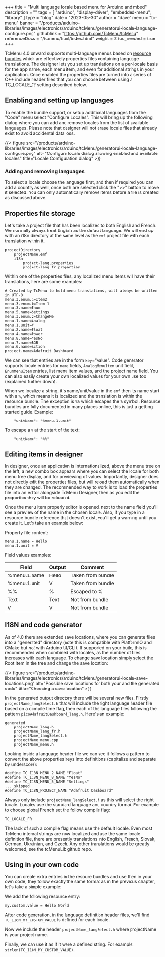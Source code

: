 +++
title = "Multi language locale based menu for Arduino and mbed"
description = ""
tags = [ "arduino", "display-driver", "embedded-menu", "library" ]
type = "blog"
date = "2023-05-30"
author =  "dave"
menu = "tc-menu"
banner = "/products/arduino-libraries/images/electronics/arduino/tcMenu/generatorui-locale-language-configure.png"
githublink = "https://github.com/TcMenu/tcMenu"
referenceDocs = "/tcmenu/html/index.html"
weight = 2
toc_needed = true
+++

TcMenu 4.0 onward supports multi-language menus based on [resource bundles](https://www.baeldung.com/java-resourcebundle) which are effectively properties files containing language translations. The designer lets you set up translations on a per-locale basis for the app name, each menu item, and even for additional strings in your application. Once enabled the properties files are turned into a series of C++ include header files that you can choose between using a TC_LOCALE_?? setting described below.

## Enabling and setting up languages

To enable the bundle support, or setup additional languages from the "Code" menu select "Configure Locales". This will bring up the following dialog where you can add and remove locales from the list of available languages. Please note that designer will not erase locale files that already exist to avoid accidental data loss.

{{< figure src="/products/arduino-libraries/images/electronics/arduino/tcMenu/generatorui-locale-language-configure.png" alt="Configure locale dialog showing enabled and available locales" title="Locale Configuration dialog" >}}

### Adding and removing languages

To select a locale choose the language first, and then if required you can add a country as well, once both are selected click the ">>" button to move it selected. You can only automatically remove items before a file is created as discussed above.

## Properties file storage

Let's take a project file that has been localized to both English and French. We normally always treat English as the default language. We will end up with an i18n directory at the same level as the `emf` project file with each translation within it.

    projectDirectory
        projectName.emf
        i18n
            project-lang.properties
            project-lang_fr.properties

Within one of the properties files, any localized menu items will have their translations, here are some examples:

    # Created by TcMenu to hold menu translations, will always be written in UTF-8
    menu.3.enum.1=Item2
    menu.3.enum.0=Item 1
    menu.3.name=Enum
    menu.5.name=Settings
    menu.3.enum.2=ChangeMe
    menu.1.name=Analog
    menu.1.unit=V
    menu.2.name=Float
    menu.4.name=Power
    menu.8.name=YesNo
    menu.7.name=RGB
    menu.6.name=Action
    project.name=Adafruit Dashboard

We can see that entries are in the form `key`="value". Code generator supports locale entries for `name` fields, `AnalogMenuItem` unit field, `EnumMenuItem` entries, list menu item values, and the project name field. You can also easily create your own localized values for your own use too (explained further down).

When we localize a string, it's name/unit/value in the `emf` then its name start with a `%`, which means it is localized and the translation is within the resource bundle. The exception is `%%` which escapes the `%` symbol. Resource bundles are fully documented in many places online, this is just a getting started guide. Example:   

        "unitName": "%menu.1.unit"

To escape a `%` at the start of the text:

        "unitName": "%%"

## Editing items in designer

In designer, once an application is internationalized, above the menu tree on the left, a new combo box appears where you can select the locale for both menu tree display, and for previewing of values. Importantly, designer does not directly edit the properties files, but will reload them automatically when they are changed. The recommended way to work is to load the properties file into an editor alongside TcMenu Designer, then as you edit the properties they will be reloaded.

Once the menu item properly editor is opened, next to the name field you'll see a preview of the name in the chosen locale. Also, if you type in a resource bundle reference that doesn't exist, you'll get a warning until you create it. Let's take an example below:

Property file content:

    menu.1.name = Hello
    menu.1.unit = V

Field values examples:

 | Field        | Output | Comment           |
 |--------------|--------|-------------------|
 | %menu.1.name | Hello  | Taken from bundle |
 | %menu.1.unit | V      | Taken from bundle |
 | %%           | %      | Escaped to %      |
 | Text         | Text   | Not from bundle   |
 | V            | V      | Not from bundle   |

## I18N and code generator

As of 4.0 there are extended save locations, where you can generate files into a "generated" directory (note this is compatible with PlatformIO and CMake but _not_ with Arduino UI/CLI). If supported on your build, this is recommended when combined with locales, as the number of files increases with each language. To change save location simply select the Root item in the tree and change the save location:

{{< figure src="/products/arduino-libraries/images/electronics/arduino/tcMenu/generatorui-locale-save-locations.png" alt="Possible save locations for both your and the generated code" title="Choosing a save location" >}}


In the generated output directory there will be several new files. Firstly `projectName_langSelect.h` that will include the right language header file based on a compile time flag, then each of the language files following the pattern `picoAdafruitDashboard_lang.h`. Here's an example:

    generated
        projectName_lang.h
        projectName_lang_fr.h
        projectName_langSelect.h
        projectName_menu.cpp
        projectName_menu.h

Looking inside a language header file we can see it follows a pattern to convert the above properties keys into definitions (capitalize and separate by underscore):

    #define TC_I18N_MENU_2_NAME "Float"
    #define TC_I18N_MENU_8_NAME "YesNo"
    #define TC_I18N_MENU_5_NAME "Settings"
    ... skipped
    #define TC_I18N_PROJECT_NAME "Adafruit Dashboard"


Always only include `projectName_langSelect.h` as this will select the right locale. Locales use the standard language and country format. For example to choose global French set the follow compile flag:

    TC_LOCALE_FR

The lack of such a compile flag means use the default locale. Even most TcMenu internal strings are now localized and use the same locale definition file, there are presently translations into English, French, Slovak, German, Ukrainian, and Czech. Any other translations would be greatly welcomed, see the tcMenuLib github repo.

## Using in your own code

You can create extra entries in the resoure bundles and use then in your own code, they follow exactly the same format as in the previous chapter, let's take a simple example:

We add the following resource entry:

    my.custom.value = Hello World

After code generation, in the language definition header files, we'll find `TC_I18N_MY_CUSTOM_VALUE` is defined for each locale.

Now we include the header `projectName_langSelect.h` where projectName is your project name.

Finally, we can use it as if it were a defined string. For example: `strlen(TC_I18N_MY_CUSTOM_VALUE)`.
